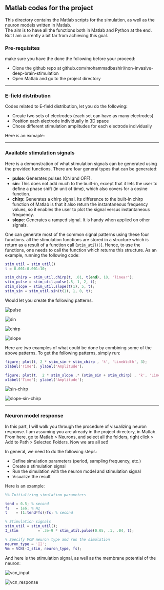## Matlab codes for the project

This directory contains the Matlab scripts for the simulation, as well as the neuron models written in Matlab. <br>
The aim is to have all the functions both in Matlab and Python at the end. But I am currently a bit far from achieving this goal.

### Pre-requisites

make sure you have the done the following before your proceed:
* Clone the github repo at github.com/mohammadbashiri/non-invasive-deep-brain-stimulation
* Open Matlab and go to the project directory

---

### E-field distribution

Codes related to E-field distribution, let you do the following:
* Create two sets of electrodes (each set can have as many electrodes)
* Position each electrode individually in 3D space
* Chose different stimulation amplitudes for each electrode individually

Here is an exmaple:

---

### Available stimulation signals

Here is a demonstration of what stimulation signals can be generated using the provided functions.
There are four general types that can be generated:
* **pulse**: Generates pulses (ON and OFF).
* **sin**: This does not add much to the built-in, except that it lets the user to define a phase 
shift (in unit of time), which also covers for a cosine function.
* **chirp**: Generates a chirp signal. Its difference to the built-in chirp function of Matlab is 
that it also return the instantaneous frequency values, so it enables the user to plot the signal 
versus instantaneous frequency.
* **slope**: Generates a ramped signal. It is handy when applied on other signals.

One can generate most of the common signal patterns using these four functions. 
all the stimulation functions are stored in a structure which is return as a result of a function call 
(`stim_util()`). Hence, to use the 
functions, one needs to call the function which returns this structure. As an example, running 
the following code:

```matlab
stim_util = stim_util()
t = 0.001:0.001:10;

stim_chirp = stim_util.chirp(t, .01, t(end), 10, 'linear');
stim_pulse = stim_util.pulse(.5, 1, 2, t);
stim_slope = stim_util.slope(t(1), 5, t);
stim_sin = stim_util.sin(t(1), 1, 0, t);
```

Would let you create the following patterns.

![pulse](https://github.com/mohammadbashiri/non-invasive-deep-brain-stimulation/blob/master/Figures/pulse.png)

![sin](https://github.com/mohammadbashiri/non-invasive-deep-brain-stimulation/blob/master/Figures/sin.png)

![chirp](https://github.com/mohammadbashiri/non-invasive-deep-brain-stimulation/blob/master/Figures/chirp.png)

![slope](https://github.com/mohammadbashiri/non-invasive-deep-brain-stimulation/blob/master/Figures/slope.png)

Here are two examples of what could be done by combining some of the above patterns.
To get the following patterns, simply run:

```matlab
figure; plot(t, 2 * stim_sin + stim_chirp , 'k', 'LineWidth', 3); 
xlabel('Time'); ylabel('Amplitude');

figure; plot(t,  2 * stim_slope .* (stim_sin + stim_chirp) , 'k', 'LineWidth', 3); 
xlabel('Time'); ylabel('Amplitude');
```

![sin-chirp](https://github.com/mohammadbashiri/non-invasive-deep-brain-stimulation/blob/master/Figures/sin-chirp.png)

![slope-sin-chirp](https://github.com/mohammadbashiri/non-invasive-deep-brain-stimulation/blob/master/Figures/slope-sin-chirp.png)

---

### Neuron model response

In this part, I will walk you through the procedure of  visualizing neuron response. I am assuming 
you are already in the project directory, in Matlab. From here, go to Matlab > Neurons, and select 
all the folders, right click > Add to Path > Selected Folders. Now we are all set!

In general, we need to do the following steps:
* Define simulation parameters (period, sampling frequency, etc.)
* Create a stimulation signal
* Run the simulation with the neuron model and stimulation signal
* Visualize the result

Here is an example:

```matlab
%% Initializing simulation parameters

tend = 0.5; % second
fs   = 1e6; % Hz
t    = (1:tend*fs)/fs; % second

% Stimulation signals
stim_util = stim_util();
I_stim         = .3e-9 * stim_util.pulse(0.05, .1, .04, t);

% Specify VCN neuron type and run the simulation
neuron_type = 'II';
Vm = VCN(-I_stim, neuron_type, fs);
```

And here is the stimulation signal, as well as the membrane potential of the neuron:

![vcn_input](https://github.com/mohammadbashiri/non-invasive-deep-brain-stimulation/blob/master/Figures/vcn_input.png)

![vcn_response](https://github.com/mohammadbashiri/non-invasive-deep-brain-stimulation/blob/master/Figures/vcn_response.png)